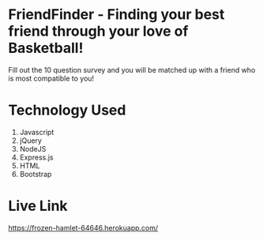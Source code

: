 # FriendFinder - Finding your best friend through your love of Basketball!

Fill out the 10 question survey and you will be matched up with a friend who is most compatible to you!

# Technology Used
1. Javascript
2. jQuery
3. NodeJS
4. Express.js
5. HTML
6. Bootstrap

# Live Link

https://frozen-hamlet-64646.herokuapp.com/
